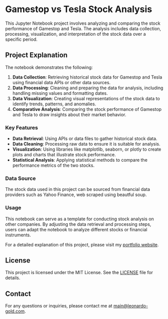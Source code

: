 # Gamestop vs Tesla Stock Analysis

This Jupyter Notebook project involves analyzing and comparing the stock performance of Gamestop and Tesla. The analysis includes data collection, processing, visualization, and interpretation of the stock data over a specific period.

## Project Explanation

The notebook demonstrates the following:

1. **Data Collection**: Retrieving historical stock data for Gamestop and Tesla using financial data APIs or other data sources.
2. **Data Processing**: Cleaning and preparing the data for analysis, including handling missing values and formatting dates.
3. **Data Visualization**: Creating visual representations of the stock data to identify trends, patterns, and anomalies.
4. **Comparative Analysis**: Comparing the stock performance of Gamestop and Tesla to draw insights about their market behavior.

### Key Features

- **Data Retrieval**: Using APIs or data files to gather historical stock data.
- **Data Cleaning**: Processing raw data to ensure it is suitable for analysis.
- **Visualization**: Using libraries like matplotlib, seaborn, or plotly to create plots and charts that illustrate stock performance.
- **Statistical Analysis**: Applying statistical methods to compare the performance metrics of the two stocks.

### Data Source

The stock data used in this project can be sourced from financial data providers such as Yahoo Finance, web scraped using beautful soup. 

### Usage

This notebook can serve as a template for conducting stock analysis on other companies. By adjusting the data retrieval and processing steps, users can adapt the notebook to analyze different stocks or financial instruments.

For a detailed explanation of this project, please visit my [portfolio website](http://your-portfolio-link.com).

## License

This project is licensed under the MIT License. See the [LICENSE](LICENSE.txt) file for details.

## Contact

For any questions or inquiries, please contact me at [main@leonardo-gold.com](mailto:main@leonardo-gold.com).
